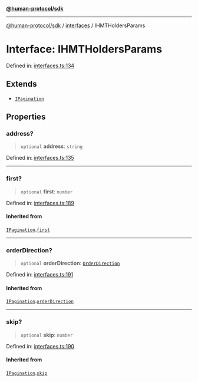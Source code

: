 [**@human-protocol/sdk**](../../README.md)

***

[@human-protocol/sdk](../../modules.md) / [interfaces](../README.md) / IHMTHoldersParams

# Interface: IHMTHoldersParams

Defined in: [interfaces.ts:134](https://github.com/humanprotocol/human-protocol/blob/88e4c1f607516180a13d25af6568a51a409bcb1d/packages/sdk/typescript/human-protocol-sdk/src/interfaces.ts#L134)

## Extends

- [`IPagination`](IPagination.md)

## Properties

### address?

> `optional` **address**: `string`

Defined in: [interfaces.ts:135](https://github.com/humanprotocol/human-protocol/blob/88e4c1f607516180a13d25af6568a51a409bcb1d/packages/sdk/typescript/human-protocol-sdk/src/interfaces.ts#L135)

***

### first?

> `optional` **first**: `number`

Defined in: [interfaces.ts:189](https://github.com/humanprotocol/human-protocol/blob/88e4c1f607516180a13d25af6568a51a409bcb1d/packages/sdk/typescript/human-protocol-sdk/src/interfaces.ts#L189)

#### Inherited from

[`IPagination`](IPagination.md).[`first`](IPagination.md#first)

***

### orderDirection?

> `optional` **orderDirection**: [`OrderDirection`](../../enums/enumerations/OrderDirection.md)

Defined in: [interfaces.ts:191](https://github.com/humanprotocol/human-protocol/blob/88e4c1f607516180a13d25af6568a51a409bcb1d/packages/sdk/typescript/human-protocol-sdk/src/interfaces.ts#L191)

#### Inherited from

[`IPagination`](IPagination.md).[`orderDirection`](IPagination.md#orderdirection)

***

### skip?

> `optional` **skip**: `number`

Defined in: [interfaces.ts:190](https://github.com/humanprotocol/human-protocol/blob/88e4c1f607516180a13d25af6568a51a409bcb1d/packages/sdk/typescript/human-protocol-sdk/src/interfaces.ts#L190)

#### Inherited from

[`IPagination`](IPagination.md).[`skip`](IPagination.md#skip)

